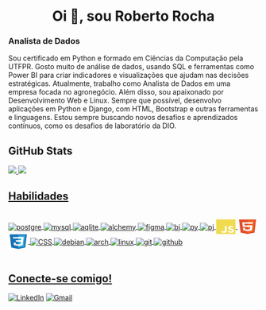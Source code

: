 <h1 align="center">Oi 👋, sou Roberto Rocha</h1>
<h3 align="left">Analista de Dados</h3>

Sou certificado em Python e formado em Ciências da Computação pela UTFPR. Gosto muito de análise de dados, usando SQL e ferramentas como Power BI para criar indicadores e visualizações que ajudam nas decisões estratégicas. Atualmente, trabalho como Analista de Dados em uma empresa focada no agronegócio.
Além disso, sou apaixonado por Desenvolvimento Web e Linux. Sempre que possível, desenvolvo aplicações em Python e Django, com HTML, Bootstrap e outras ferramentas e linguagens. Estou sempre buscando novos desafios e aprendizados contínuos, como os desafios de laboratório da DIO.

## GitHub Stats
<div>
   <a href="https://github.com/beto86">
   <img height="180em" src="https://github-readme-stats.vercel.app/api?username=beto86&show_icons=true&theme=tokyonight&include_all_commits=true&count_private=true"/>
   <img height="180em" src="https://github-readme-stats.vercel.app/api/top-langs/?username=beto86&layout=compact&langs_count=6&theme=tokyonight"/>
</div>

## Habilidades
<div style="display: inline_block"><br>
  <img align="center" alt="postgre" height="30" width="40" src="https://cdn.jsdelivr.net/gh/devicons/devicon@latest/icons/postgresql/postgresql-original.svg" />        
  <img align="center" alt="mysql" height="30" width="40" src="https://cdn.jsdelivr.net/gh/devicons/devicon@latest/icons/mysql/mysql-original.svg" />
  <img align="center" alt="aqlite" height="30" width="40" src="https://cdn.jsdelivr.net/gh/devicons/devicon@latest/icons/sqlite/sqlite-original.svg" />
  <img align="center" alt="alchemy" height="30" width="40" src="https://cdn.jsdelivr.net/gh/devicons/devicon@latest/icons/sqlalchemy/sqlalchemy-original.svg" />
  <img align="center" alt="figma" height="30" width="40" src="https://cdn.jsdelivr.net/gh/devicons/devicon@latest/icons/figma/figma-original.svg" />        
  <img align="center" alt="bi" height="30" width="40" src="https://img.icons8.com/?size=100&id=qYfwpsRXEcpc&format=png&color=000000"/>        
  <img align="center" alt="py" height="30" width="40" src="https://cdn.jsdelivr.net/gh/devicons/devicon@latest/icons/python/python-original.svg" />
  <img align="center" alt="pj" height="30" width="40" src="https://cdn.jsdelivr.net/gh/devicons/devicon@latest/icons/django/django-plain.svg" />          
  <img align="center" alt="Js" height="30" width="40" src="https://raw.githubusercontent.com/devicons/devicon/master/icons/javascript/javascript-plain.svg">
  <img align="center" alt="HTML" height="30" width="40" src="https://raw.githubusercontent.com/devicons/devicon/master/icons/html5/html5-original.svg">
  <img align="center" alt="CSS" height="30" width="40" src="https://raw.githubusercontent.com/devicons/devicon/master/icons/css3/css3-original.svg">
  <img align="center" alt="CSS" height="30" width="40" src="https://cdn.jsdelivr.net/gh/devicons/devicon@latest/icons/bootstrap/bootstrap-original.svg"/>  
  <img align="center" alt="debian" height="30" width="40" src="https://cdn.jsdelivr.net/gh/devicons/devicon@latest/icons/debian/debian-original.svg" />
  <img align="center" alt="arch" height="30" width="40" src="https://cdn.jsdelivr.net/gh/devicons/devicon@latest/icons/archlinux/archlinux-original.svg" />
  <img align="center" alt="linux" height="30" width="40" src="https://cdn.jsdelivr.net/gh/devicons/devicon@latest/icons/linux/linux-original.svg" />
  <img align="center" alt="git" height="30" width="40" src="https://cdn.jsdelivr.net/gh/devicons/devicon@latest/icons/git/git-original.svg" />          
  <img align="center" alt="github" height="30" width="40" src="https://cdn.jsdelivr.net/gh/devicons/devicon@latest/icons/github/github-original.svg" />
                            
</div>
 
<br>
 
## Conecte-se comigo!
  [![LinkedIn](https://img.shields.io/badge/LinkedIn-0077B5?style=for-the-badge&logo=linkedin&logoColor=white)](https://www.linkedin.com/in/robertorochash86/)
  [![Gmail](https://img.shields.io/badge/Gmail-333333?style=for-the-badge&logo=gmail&logoColor=red)](mailto:beto.brava86@gmail.com)
